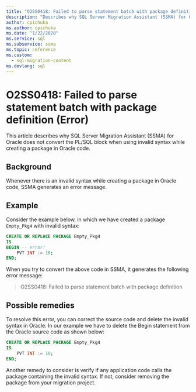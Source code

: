 ```yaml
---
title: "O2SS0418: Failed to parse statement batch with package definition (Error)"
description: "Describes why SQL Server Migration Assistant (SSMA) for Oracle does not convert the PL/SQL block when using invalid syntax while creating a package in Oracle code."
author: cpichuka
ms.author: cpichuka
ms.date: "1/22/2020"
ms.service: sql
ms.subservice: ssma
ms.topic: reference
ms.custom:
  - sql-migration-content
ms.devlang: sql
---
```


# O2SS0418: Failed to parse statement batch with package definition (Error)

This article describes why SQL Server Migration Assistant (SSMA) for Oracle does not convert the PL/SQL block when using invalid syntax while creating a package in Oracle code.

## Background

Whenever there is an invalid syntax while creating a package in Oracle code, SSMA generates an error message.

## Example

Consider the example below, in which we have created a package `Empty_Pkg4` with invalid syntax:

```sql
CREATE OR REPLACE PACKAGE Empty_Pkg4
IS
BEGIN -- error!
    PVT INT := 10;
END;
```

When you try to convert the above code in SSMA, it generates the following error message:

> O2SS0418: Failed to parse statement batch with package definition

## Possible remedies

To resolve this error, you can correct the source code and delete the invalid syntax in Oracle. In our example we have to delete the Begin statement from the Oracle source code as shown below:

```sql
CREATE OR REPLACE PACKAGE Empty_Pkg4
IS
    PVT INT := 10;
END;
```

Another remedy to consider is verify if any application code calls the package containing the invalid syntax. If not, consider removing the package from your migration project.
